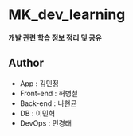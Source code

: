 # MK_dev_learning

**개발 관련 학습 정보 정리 및 공유**

## Author

- App       : 김민정
- Front-end : 허병철
- Back-end  : 나현균
- DB        : 이민혁
- DevOps    : 민경태
